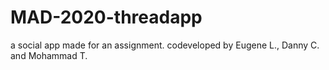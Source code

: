 # MAD-2020-threadapp
a social app made for an assignment.
codeveloped by Eugene L., Danny C. and Mohammad T.
